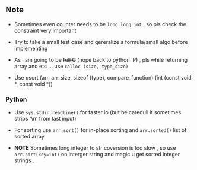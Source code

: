 ## Note

* Sometimes even counter needs to be `long long int` , so pls check the constraint very important

* Try to take a small test case and gereralize a formula/small algo before implementing 

* As i am going to be ~~full C~~ (nope back to python :P) , pls while returning array and etc ... use `calloc (size, type_size)`

* Use qsort (arr, arr_size, sizeof (type), compare_function) (int (const void *, const void *))

### Python 

* Use `sys.stdin.readline()` for faster io (but be caredull it sometimes strips '\n' from last input)

* For sorting use `arr.sort()` for in-place sorting and `arr.sorted()` list of sorted array

* **NOTE** Sometimes long integer to str coversion is too slow , so use `arr.sort(key=int)` on interger string and magic u get sorted integer strings .
